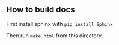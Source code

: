 ## How to build docs
First install sphinx with `pip install Sphinx`

Then run `make html` from this directory.